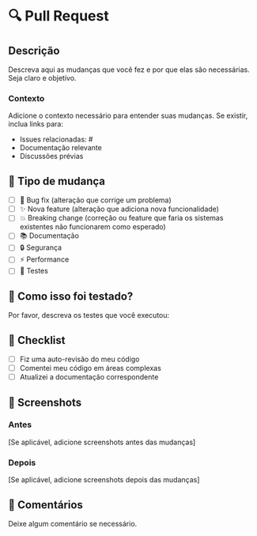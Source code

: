 # 🔍 Pull Request

## Descrição

Descreva aqui as mudanças que você fez e por que elas são necessárias. Seja claro e objetivo.

### Contexto

Adicione o contexto necessário para entender suas mudanças. Se existir, inclua links para:

- Issues relacionadas: #
- Documentação relevante
- Discussões prévias

## 🔄 Tipo de mudança

- [ ] 🐛 Bug fix (alteração que corrige um problema)
- [ ] ✨ Nova feature (alteração que adiciona nova funcionalidade)
- [ ] 💥 Breaking change (correção ou feature que faria os sistemas existentes não funcionarem como esperado)
- [ ] 📚 Documentação
- [ ] 🔒 Segurança
- [ ] ⚡ Performance
- [ ] 🧪 Testes

## 🧪 Como isso foi testado?

Por favor, descreva os testes que você executou:

## 📝 Checklist

- [ ] Fiz uma auto-revisão do meu código
- [ ] Comentei meu código em áreas complexas
- [ ] Atualizei a documentação correspondente

## 📸 Screenshots

### Antes

[Se aplicável, adicione screenshots antes das mudanças]

### Depois

[Se aplicável, adicione screenshots depois das mudanças]

## 📝 Comentários

Deixe algum comentário se necessário.
